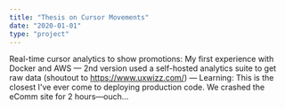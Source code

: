 ```yaml
---
title: "Thesis on Cursor Movements"
date: "2020-01-01"
type: "project"
---
```


Real-time cursor analytics to show promotions: My first experience with Docker and AWS — 2nd version used a self-hosted analytics suite to get raw data (shoutout to https://www.uxwizz.com/) — Learning: This is the closest I've ever come to deploying production code. We crashed the eComm site for 2 hours—ouch… 